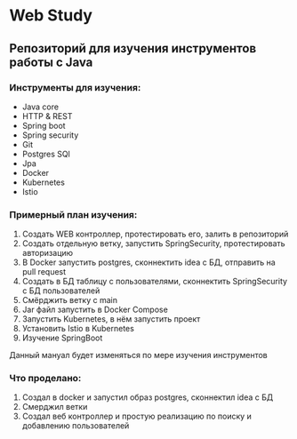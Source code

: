 # Web Study
## Репозиторий для изучения инструментов работы с Java 
### Инструменты для изучения:

* Java core
* HTTP & REST 
* Spring boot
* Spring security
* Git  
* Postgres SQl
* Jpa
* Docker
* Kubernetes
* Istio

### Примерный план изучения:
1. Создать WEB контроллер, протестировать его, залить в репозиторий
2. Создать отдельную ветку, запустить SpringSecurity, протестировать авторизацию
3. В Docker запустить postgres, сконнектить idea с БД, отправить на pull request
4. Создать в БД таблицу с пользователями, сконнектить SpringSecurity c БД пользователей
5. Смёрджить ветку с main
6. Jar файл запустить в Docker Compose
7. Запустить Kubernetes, в нём запустить проект
8. Установить Istio в Kubernetes
9. Изучение SpringBoot

Данный мануал будет изменяться по мере изучения инструментов

### Что проделано:
1. Создал в docker и запустил образ postgres, сконнектил idea с БД
2. Смерджил ветки 
3. Создал веб контроллер  и простую реализацию по поиску и добавлению пользователей